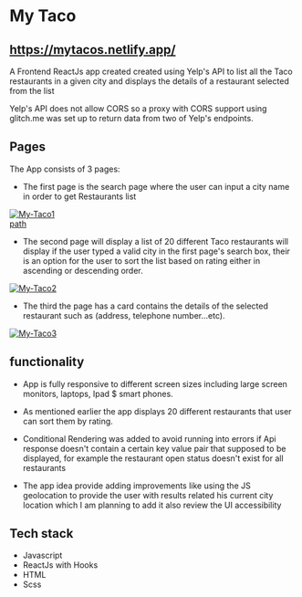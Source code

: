 # My Taco

## https://mytacos.netlify.app/

A Frontend ReactJs app created created using Yelp's API to list all the Taco restaurants in a given city and displays the details of a restaurant selected from the list 

Yelp's API does not allow CORS so a proxy with CORS support using glitch.me was set up to return data from two of Yelp's endpoints.

## Pages

The App consists of 3 pages:

- The first page is the search page where the user can input a city name in order to get Restaurants list

<a href="https://imgbb.com/"><img src="https://i.ibb.co/k38r1Bz/My-Taco1.gif" alt="My-Taco1"></a><br /><a target='_blank' href='https://emoticoncentral.com/category/path'>path</a><br />

- The second page will display a list of 20 different Taco restaurants will display if the user typed a valid city in the first page's search box, their is an option for the user to sort the list based on rating either in ascending or descending order.

<a href="https://imgbb.com/"><img src="https://i.ibb.co/dJtXYcM/My-Taco2.gif" alt="My-Taco2"></a>


- The third the page has a card contains the details of the selected restaurant such as (address, telephone number...etc).

<a href="https://imgbb.com/"><img src="https://i.ibb.co/MPVGy6D/My-Taco3.gif" alt="My-Taco3" ></a>


## functionality

- App is fully responsive to different screen sizes including large screen monitors, laptops, Ipad $ smart phones.

- As mentioned earlier the app displays 20 different restaurants that user can sort them by rating.

- Conditional Rendering was added to avoid running into errors if Api response doesn't contain a certain key value pair that supposed to be displayed, for example the restaurant open status doesn't exist for all restaurants 

- The app idea provide adding improvements like using the JS geolocation to provide the user with results related his current city location which I am planning to add it also review the UI accessibility 


## Tech stack

- Javascript
- ReactJs with Hooks 
- HTML
- Scss













